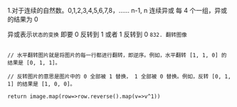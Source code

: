 1.对于连续的自然数。0,1,2,3,4,5,6,7,8，…… n-1, n
连续异或 每 4 个一组，异或的结果为 0

异或表示`状态的变换` 即要 0 反转到 1 或者 1 反转到 0
`832. 翻转图像`

```JS

// 水平翻转图片就是将图片的每一行都进行翻转，即逆序。例如，水平翻转 [1, 1, 0] 的结果是 [0, 1, 1]。

// 反转图片的意思是图片中的 0 全部被 1 替换， 1 全部被 0 替换。例如，反转 [0, 1, 1] 的结果是 [1, 0, 0]。

return image.map(row=>row.reverse().map(v=>v^1))
```
